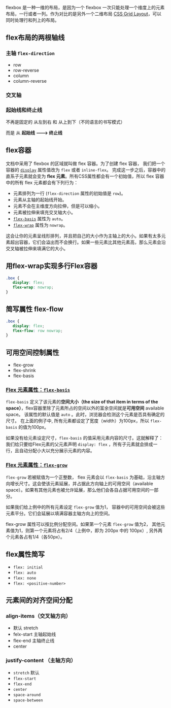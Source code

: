 flexbox 是一种一维的布局，是因为一个 flexbox 一次只能处理一个维度上的元素布局，一行或者一列。作为对比的是另外一个二维布局 [CSS Grid Layout](https://developer.mozilla.org/en-US/docs/Web/CSS/CSS_Grid_Layout)，可以同时处理行和列上的布局。

## flex布局的两根轴线

### 主轴 `flex-direction`

- row
- row-reverse
- column
- column-reverse

### 交叉轴

### 起始线和终止线

不再是固定的 从左到右 和 从上到下（不同语言的书写模式）

而是 从  **起始线 ---> 终止线**



## flex容器

文档中采用了 flexbox 的区域就叫做 flex 容器。为了创建 flex 容器， 我们把一个容器的 [`display`](https://developer.mozilla.org/zh-CN/docs/Web/CSS/display) 属性值改为 `flex` 或者 `inline-flex`。 完成这一步之后，容器中的直系子元素就会变为 **flex 元素**。所有CSS属性都会有一个初始值，所以 flex 容器中的所有 flex 元素都会有下列行为：

- 元素排列为一行 (`flex-direction` 属性的初始值是 `row`)。
- 元素从主轴的起始线开始。
- 元素不会在主维度方向拉伸，但是可以缩小。
- 元素被拉伸来填充交叉轴大小。
- [`flex-basis`](https://developer.mozilla.org/zh-CN/docs/Web/CSS/flex-basis) 属性为 `auto`。
- [`flex-wrap`](https://developer.mozilla.org/zh-CN/docs/Web/CSS/flex-wrap) 属性为 `nowrap`。

这会让你的元素呈线形排列，并且把自己的大小作为主轴上的大小。如果有太多元素超出容器，它们会溢出而不会换行。如果一些元素比其他元素高，那么元素会沿交叉轴被拉伸来填满它的大小。



## 用flex-wrap实现多行Flex容器

```css
.box {
   display: flex;
   flex-wrap: nowrap;
}
```
## 简写属性 flex-flow

```css
.box {
   display: flex;
   flex-flow: row nowrap;
}
```





## 可用空间控制属性

- flex-grow
- flex-shrink
- flex-basis

### [Flex 元素属性：`flex-basis` ](https://developer.mozilla.org/zh-CN/docs/Web/CSS/CSS_Flexible_Box_Layout/Basic_Concepts_of_Flexbox#flex_元素属性：flex-basis)

 `flex-basis` 定义了该元素的**空间大小（**the size of that item in terms of the space**）**，flex容器里除了元素所占的空间以外的富余空间就是**可用空间** available space。 该属性的默认值是 `auto` 。此时，浏览器会检测这个元素是否具有确定的尺寸。 在上面的例子中, 所有元素都设定了宽度（width）为100px，所以 `flex-basis` 的值为100px。

如果没有给元素设定尺寸，`flex-basis` 的值采用元素内容的尺寸。这就解释了：我们给只要给Flex元素的父元素声明 `display: flex` ，所有子元素就会排成一行，且自动分配小大以充分展示元素的内容。



### [Flex 元素属性：`flex-grow`](https://developer.mozilla.org/zh-CN/docs/Web/CSS/CSS_Flexible_Box_Layout/Basic_Concepts_of_Flexbox#flex_元素属性：flex-grow)

`flex-grow` 若被赋值为一个正整数， flex 元素会以 `flex-basis` 为基础，沿主轴方向增长尺寸。这会使该元素延展，并占据此方向轴上的可用空间（available space）。如果有其他元素也被允许延展，那么他们会各自占据可用空间的一部分。

如果我们给上例中的所有元素设定 `flex-grow` 值为1， 容器中的可用空间会被这些元素平分。它们会延展以填满容器主轴方向上的空间。

flex-grow 属性可以按比例分配空间。如果第一个元素 `flex-grow` 值为2， 其他元素值为1，则第一个元素将占有2/4（上例中，即为 200px 中的 100px）, 另外两个元素各占有1/4（各50px）。



## flex属性简写



- `flex: initial`
- `flex: auto`
- `flex: none`
- `flex: <positive-number>`



## 元素间的对齐空间分配



### align-items（交叉轴方向）

- 默认 stretch
- felx-start 主轴起始线
- flex-end 主轴终止线
- center



### justify-content （主轴方向）

- `stretch` 默认
- `flex-start`
- `flex-end`
- `center`
- `space-around`
- `space-between`
